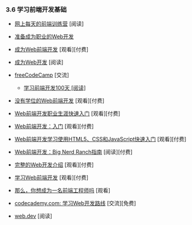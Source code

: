 <!-- 3.6 - Learn General Front-End Development -->
### 3.6 学习前端开发基础

*   [网上每天的前端训练营](https://github.com/Microsoft/frontend-bootcamp) \[阅读\]

*   [准备成为职业的Web开发](https://frontendmasters.com/learn/beginner/)

*   [成为Web前端开发](https://www.lynda.com/learning-paths/Web/become-a-front-end-web-developer) \[观看\]\[付费\]

*   [成为Web开发](http://www.yellowshoe.com.au/standards) \[阅读\]

*   [freeCodeCamp](http://freecodecamp.com/) \[交流\]

    *   [学习前端开发100天 \[阅读\]](https://github.com/nas5w/100-days-of-code-frontend#contibuting)

*   [没有学位的Web前端开发](https://www.udacity.com/course/front-end-web-developer-nanodegree--nd001) \[观看\]\[付费\]

*   [Web前端开发职业生涯快速入门](http://www.pluralsight.com/courses/front-end-web-development-career-kickstart) \[观看\]\[付费\]

*   [Web前端开发：入门](http://www.pluralsight.com/courses/front-end-web-development-get-started) \[观看\]\[付费\]

*   [Web前端开发学习使用HTML5、CSS和JavaScript快速入门](http://www.pluralsight.com/courses/front-end-web-app-html5-javascript-css) \[观看\]\[付费\]

*   [Web前端开发：Big Nerd Ranch指南](https://www.amazon.com/Front-End-Web-Development-Ranch-Guide/dp/0134433947/?&_encoding=UTF8&tag=frontend-handbook-20&linkCode=ur2&linkId=06802d4e42ca55b03294779c960d0826&camp=1789&creative=9325) \[阅读\]\[付费\]

*   [完整的Web开发介绍](https://frontendmasters.com/courses/web-development-v2/) \[观看\]\[付费\]

*   [学习Web前端开发](https://teamtreehouse.com/tracks/front-end-web-development) \[观看\]\[付费\]

*   [那么，你想成为一名前端工程师吗](https://www.youtube.com/watch?v=Lsg84NtJbmI) \[观看\]

*   [codecademy.com: 学习Web开发路线](https://www.codecademy.com/learn/paths/web-development) \[交流\]\[免费\]

*   [web.dev](https://web.dev/learn) \[阅读\]

